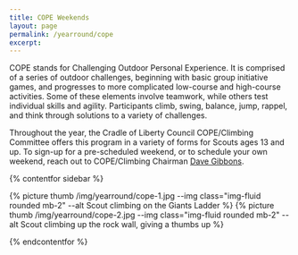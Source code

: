 ```yaml
---
title: COPE Weekends
layout: page
permalink: /yearround/cope
excerpt:  
---
```


COPE stands for Challenging Outdoor Personal Experience. It is comprised of a series of outdoor challenges, beginning with basic group initiative games, and progresses to more complicated low-course and high-course activities. Some of these elements involve teamwork, while others test individual skills and agility. Participants climb, swing, balance, jump, rappel, and think through solutions to a variety of challenges.

Throughout the year, the Cradle of Liberty Council COPE/Climbing Committee offers this program in a variety of forms for Scouts ages 13 and up. To sign-up for a pre-scheduled weekend, or to schedule your own weekend, reach out to COPE/Climbing Chairman [Dave Gibbons](/contact?subject=COPE).

{% contentfor sidebar %}

{% picture thumb /img/yearround/cope-1.jpg --img class="img-fluid rounded mb-2" --alt Scout climbing on the Giants Ladder %}
{% picture thumb /img/yearround/cope-2.jpg --img class="img-fluid rounded mb-2" --alt Scout climbing up the rock wall, giving a thumbs up %}

{% endcontentfor %}
